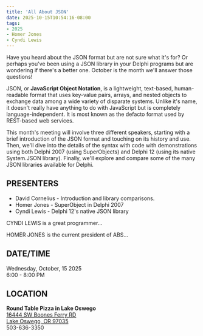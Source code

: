 ```yaml
---
title: 'All About JSON'
date: 2025-10-15T10:54:16-08:00
tags: 
- 2025
- Homer Jones
- Cyndi Lewis
---
```


Have you heard about the JSON format but are not sure what it's for? Or perhaps you've been using a JSON library in your Delphi programs but are wondering if there's a better one.  October is the month we'll answer those questions!

<!--more-->

JSON, or **JavaScript Object Notation**, is a lightweight, text-based, human-readable format that uses key-value pairs, arrays, and nested objects to exchange data among a wide variety of disparate systems. Unlike it's name, it doesn't really have anything to do with JavaScript but is completely language-independent. It is most known as the defacto format used by REST-based web services.

This month's meeting will involve three different speakers, starting with a brief introduction of the JSON format and touching on its history and use. Then, we'll dive into the details of the syntax with code with demonstrations using both Delphi 2007 (using SuperObjects) and Delphi 12 (using its native System.JSON library). Finally, we'll explore and compare some of the many JSON libraries available for Delphi.

## PRESENTERS ##

- David Cornelius - Introduction and library comparisons.
- Homer Jones - SuperObject in Delphi 2007
- Cyndi Lewis - Delphi 12's native JSON library

CYNDI LEWIS is a great programmer...

HOMER JONES is the current president of ABS... 

## DATE/TIME ##

Wednesday, October, 15 2025  
6:00 - 8:00 PM

## LOCATION ##

**Round Table Pizza in Lake Oswego**  
[16444 SW Boones Ferry RD    
Lake Oswego, OR 97035](https://www.roundtablepizza.com/location/1231/)      
503-636-3350